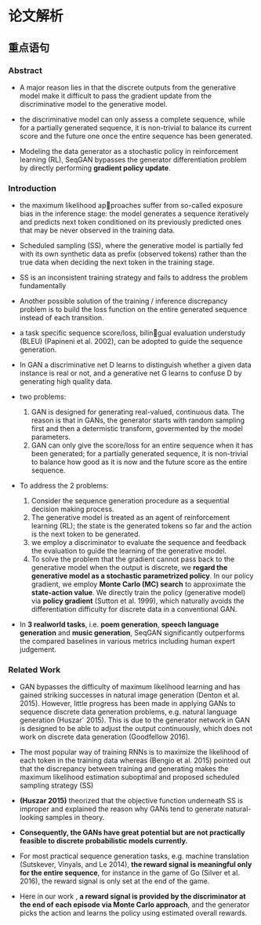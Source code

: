 # 论文解析

## 重点语句

### Abstract

* A major reason lies in that the discrete outputs from the generative model make it difficult to pass the gradient update from the discriminative model to the generative model.

* the discriminative model can only assess a complete sequence, while for a partially generated sequence, it is non-trivial to balance its current score and the future one once the entire sequence has been generated.

* Modeling the data generator as a stochastic policy in reinforcement learning (RL), SeqGAN bypasses the generator differentiation problem by directly performing **gradient policy update**.

### Introduction

* the maximum likelihood approaches suffer from so-called exposure bias in the inference
stage: the model generates a sequence iteratively and predicts next token conditioned on its previously predicted ones
that may be never observed in the training data.

* Scheduled sampling (SS), where the generative model is partially fed with its own synthetic data as prefix (observed tokens) rather than the true data when deciding the next token in the training stage. 

*  SS is an inconsistent training strategy and fails to address the problem fundamentally

* Another possible solution
of the training / inference discrepancy problem is to build
the loss function on the entire generated sequence instead
of each transition.

* a task specific sequence score/loss, bilingual evaluation understudy (BLEU) (Papineni et al. 2002),
can be adopted to guide the sequence generation.

* In GAN a discriminative
net D learns to distinguish whether a given data instance is
real or not, and a generative net G learns to confuse D by generating high quality data.

* two problems:
    1.  GAN is designed for generating real-valued, continuous data.
    The reason is that in GANs, the generator starts with random sampling first and then a determistic
transform, govermented by the model parameters.
    2.  GAN can only give the score/loss for
an entire sequence when it has been generated; for a partially
generated sequence, it is non-trivial to balance how good as
it is now and the future score as the entire sequence.

* To address the 2 problems:
    1. Consider the sequence generation procedure as a sequential decision making process.
    2. The generative model is treated as an agent of reinforcement learning (RL); the state is the generated tokens so far and the action is the next token to be generated.
    3. we employ a discriminator to
evaluate the sequence and feedback the evaluation to guide
the learning of the generative model.
    4. To solve the problem
that the gradient cannot pass back to the generative model
when the output is discrete, we **regard the generative model
as a stochastic parametrized policy**. In our policy gradient,
we employ **Monte Carlo (MC) search** to approximate the
**state-action value**. We directly train the policy (generative
model) via **policy gradient** (Sutton et al. 1999), which naturally avoids the differentiation difficulty for discrete data in a conventional GAN.

*  In **3 realworld tasks**, i.e. **poem generation**, **speech language generation** and **music generation**, SeqGAN significantly outperforms the compared baselines in various metrics including
human expert judgement.

### Related Work

* GAN bypasses the difficulty of maximum likelihood learning and has gained striking successes in natural image generation (Denton et al. 2015). However, little progress has
been made in applying GANs to sequence discrete data generation problems, e.g. natural language generation (Huszar´
2015). This is due to the generator network in GAN is designed to be able to adjust the output continuously, which
does not work on discrete data generation (Goodfellow
2016).

* The most popular way of training RNNs is to maximize the likelihood of
each token in the training data whereas (Bengio et al. 2015)
pointed out that the discrepancy between training and generating makes the maximum likelihood estimation suboptimal and proposed scheduled sampling strategy (SS)

* **(Huszar 2015)** theorized that the objective function underneath SS is improper and explained the reason why GANs tend to generate natural-looking samples in theory.

* **Consequently, the GANs have great potential but are not practically feasible to discrete probabilistic models currently.**

* For most practical sequence generation tasks, e.g. machine translation (Sutskever,
Vinyals, and Le 2014), **the reward signal is meaningful only
for the entire sequence**, for instance in the game of Go (Silver et al. 2016), the reward signal is only set at the end of the
game. 

*  Here in our work , **a reward signal is provided by
the discriminator at the end of each episode via Monte Carlo
approach**, and the generator picks the action and learns the
policy using estimated overall rewards.